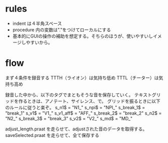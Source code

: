# rules
* indent は４半角スペース
* procedure 内の変数は"."をつけてローカルにする
* 基本的にGUIの操作の補助を想定する。そちらのほうが、使いやすいしイメージしやすいから。

# flow
まず４条件を録音する
TTTH（ライオン）は気持ち低め
TTTL（チーター）は気持ち高め

録音した中から、以下のタグでまともそうな音を保存していく。
テキストグリッドを作るときは、アノテート、サイレンス、で。
グリッドを振るときに以下のルールに従うと楽ぞ。
s_n1$ = "N1_"
s_npi$ = "NPI_"
s_break_1$ = "break_1"
s_v1$ = "V1_"
s_v1_aff$ = "AFF_"
s_break_2$ = "break_2"
s_n2$ = "N2_"
s_break_3$ = "break_3"
s_v2$ = "V2_"
s_md$ = "MD_"

adjust_length.praat を走らせて、adjustされた音のデータを取得する。
saveSelected.praat を走らせて、全て保存する
